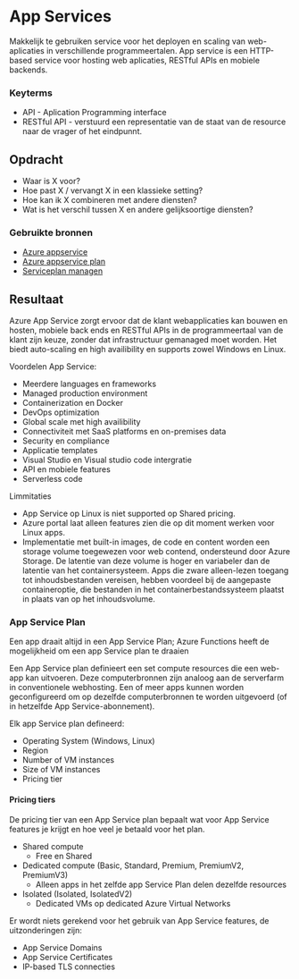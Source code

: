 # App Services
Makkelijk te gebruiken service voor het deployen en scaling van web-aplicaties in verschillende programmeertalen.
App service is een HTTP-based service voor hosting web aplicaties, RESTful APIs en mobiele backends.

### Keyterms
- API - Aplication Programming interface
- RESTful API - verstuurd een representatie van de staat van de resource naar de vrager of het eindpunnt.

## Opdracht
- Waar is X voor?
- Hoe past X / vervangt X in een klassieke setting?
- Hoe kan ik X combineren met andere diensten?
- Wat is het verschil tussen X en andere gelijksoortige diensten?

### Gebruikte bronnen
- [Azure appservice](https://docs.microsoft.com/en-us/azure/app-service/overview)
- [Azure appservice plan](https://docs.microsoft.com/en-us/azure/app-service/overview-hosting-plans)
- [Serviceplan managen](https://docs.microsoft.com/en-us/azure/app-service/app-service-plan-manage)

## Resultaat
Azure App Service zorgt ervoor dat de klant webapplicaties kan bouwen en hosten, mobiele back ends en RESTful APIs in de programmeertaal van de klant zijn keuze, zonder dat infrastructuur gemanaged moet worden. Het biedt auto-scaling en high availibility en supports zowel Windows en Linux. 

Voordelen App Service:
- Meerdere languages en frameworks
- Managed production environment
- Containerization en Docker
- DevOps optimization
- Global scale met high availibility
- Connectiviteit met SaaS platforms en on-premises data
- Security en compliance
- Applicatie templates
- Visual Studio en Visual studio code intergratie
- API en mobiele features
- Serverless code

Limmitaties
- App Service op Linux is niet supported op Shared pricing.
- Azure portal laat alleen features zien die op dit moment werken voor Linux apps.
- Implementatie met built-in images, de code en content worden een storage volume toegewezen voor web contend, ondersteund door Azure Storage. De latentie van deze volume is hoger en variabeler dan de latentie van het containersysteem. Apps die zware alleen-lezen toegang tot inhoudsbestanden vereisen, hebben voordeel bij de aangepaste containeroptie, die bestanden in het containerbestandssysteem plaatst in plaats van op het inhoudsvolume. 

### App Service Plan
Een app draait altijd in een App Service Plan; Azure Functions heeft de mogelijkheid om een app Service plan te draaien

Een App Service plan definieert een set compute resources die een web-app kan uitvoeren. Deze computerbronnen zijn analoog aan de serverfarm in conventionele webhosting. Een of meer apps kunnen worden geconfigureerd om op dezelfde computerbronnen te worden uitgevoerd (of in hetzelfde App Service-abonnement). 

Elk app Service plan defineerd:
* Operating System (Windows, Linux)
* Region
* Number of VM instances
* Size of VM instances
* Pricing tier

#### Pricing tiers
De pricing tier van een App Service plan bepaalt wat voor App Service features je krijgt en hoe veel je betaald voor het plan.

* Shared compute
    * Free en Shared
* Dedicated compute (Basic, Standard, Premium, PremiumV2, PremiumV3)
    * Alleen apps in het zelfde app Service Plan delen dezelfde resources
* Isolated (Isolated, IsolatedV2)
    * Dedicated VMs op dedicated Azure Virtual Networks

Er wordt niets gerekend voor het gebruik van App Service features, de uitzonderingen zijn:
* App Service Domains
* App Service Certificates
* IP-based TLS connecties